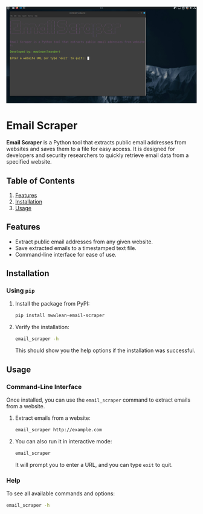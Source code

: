 ![](assets/mwwlean_email_scraper.png)

# Email Scraper

**Email Scraper** is a Python tool that extracts public email addresses from websites and saves them to a file for easy access. It is designed for developers and security researchers to quickly retrieve email data from a specified website.

## Table of Contents

1. [Features](#features)
2. [Installation](#installation)
3. [Usage](#usage)

## Features

- Extract public email addresses from any given website.
- Save extracted emails to a timestamped text file.
- Command-line interface for ease of use.

## Installation

### Using `pip`

1. Install the package from PyPI:

    ```bash
    pip install mwwlean-email-scraper
    ```

2. Verify the installation:

    ```bash
    email_scraper -h
    ```

   This should show you the help options if the installation was successful.

## Usage

### Command-Line Interface

Once installed, you can use the `email_scraper` command to extract emails from a website.

1. Extract emails from a website:

    ```bash
    email_scraper http://example.com
    ```

2. You can also run it in interactive mode:

    ```bash
    email_scraper
    ```

   It will prompt you to enter a URL, and you can type `exit` to quit.

### Help

To see all available commands and options:

```bash
email_scraper -h
```
